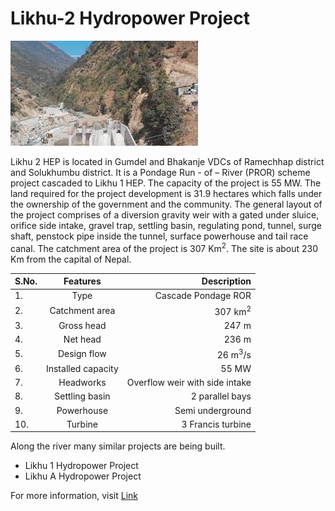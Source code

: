 # Likhu-2 Hydropower Project

![Likhu-2 Hydropower Project](images.jpg)

Likhu 2 HEP is located in Gumdel and Bhakanje VDCs of Ramechhap district and Solukhumbu district. It is a Pondage Run - of – River (PROR) scheme project cascaded to Likhu 1 HEP. The capacity of the project is 55 MW. The land required for the project development is 31.9 hectares which falls under the ownership of the government and the community. The general layout of the project comprises of a diversion gravity weir with a gated under sluice, orifice side intake, gravel trap, settling basin, regulating pond, tunnel, surge shaft, penstock pipe inside the tunnel, surface powerhouse and tail race canal. 
The catchment area of the project is 307 Km<sup>2</sup>. The site is about 230 Km from the capital of Nepal.

| S.No. | Features | Description |
|-------|:--------:| ----------: |
|   1.  |Type      |Cascade Pondage ROR|
|   2.  |Catchment area|307 km<sup>2</sup>|
|   3.  |Gross head|247 m|
|   4.  |Net head|236 m|
|   5.  |Design flow|26 m<sup>3</sup>/s|
|   6.  |Installed capacity|55 MW|
|   7.  |Headworks|Overflow weir with side intake|
|   8.  |Settling basin|2 parallel bays|
|   9.  |Powerhouse|Semi underground|
|   10.  |Turbine|3 Francis turbine|


Along the river many similar projects are being built.
* Likhu 1 Hydropower Project
* Likhu A Hydropower Project

For more information, visit [Link][1]

[1]: https://www.culturalsurvival.org/news/hydropower-projects-likhu-river-fail-obtain-consent-indigenous-communities-nepal
